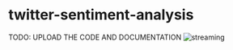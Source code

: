 # twitter-sentiment-analysis

TODO: UPLOAD THE CODE AND DOCUMENTATION
![streaming](https://user-images.githubusercontent.com/94069984/191958643-960d07b5-90a3-43a9-873b-cdcc1eadd719.jpg)
